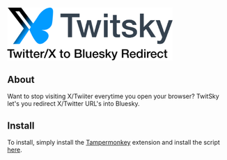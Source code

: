 <p align="left">
  <picture>
    <source
      width="380px"
      media="(prefers-color-scheme: dark)"
      srcset="media/twitsky-logo-dark.svg"
    >
    <img
      width="380px"
      src="media/twitsky-logo-light.svg"
      alt="TwitSky Logo"
    >
  </picture>
</p>


## About

Want to stop visiting X/Twiiter everytime you open your browser? TwitSky let's you redirect X/Twitter URL's into Bluesky.

## Install

To install, simply install the [Tampermonkey](https://www.tampermonkey.net/) extension and install the script [here](https://github.com/AqFad2811/TwitSky/raw/refs/heads/main/TwitSky.user.js).
